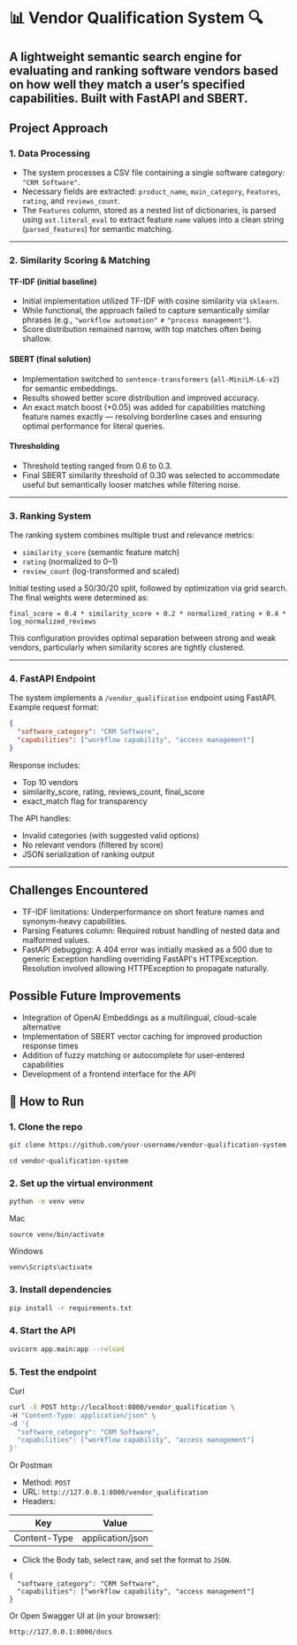 # 📊 Vendor Qualification System 🔍
A lightweight semantic search engine for evaluating and ranking software vendors based on how well they match a user’s specified capabilities. Built with FastAPI and SBERT.
---

## Project Approach

### 1. Data Processing
- The system processes a CSV file containing a single software category: `"CRM Software"`.
- Necessary fields are extracted: `product_name`, `main_category`, `Features`, `rating`, and `reviews_count`.
- The `Features` column, stored as a nested list of dictionaries, is parsed using `ast.literal_eval` to extract feature `name` values into a clean string (`parsed_features`) for semantic matching.

---

### 2. Similarity Scoring & Matching

#### **TF-IDF (initial baseline)**
- Initial implementation utilized TF-IDF with cosine similarity via `sklearn`.
- While functional, the approach failed to capture semantically similar phrases (e.g., `"workflow automation"` ≠ `"process management"`).
- Score distribution remained narrow, with top matches often being shallow.

#### **SBERT (final solution)**
- Implementation switched to `sentence-transformers` (`all-MiniLM-L6-v2`) for semantic embeddings.
- Results showed better score distribution and improved accuracy.
- An exact match boost (+0.05) was added for capabilities matching feature names exactly — resolving borderline cases and ensuring optimal performance for literal queries.

#### Thresholding
- Threshold testing ranged from 0.6 to 0.3.
- Final SBERT similarity threshold of 0.30 was selected to accommodate useful but semantically looser matches while filtering noise.

---

### 3. Ranking System

The ranking system combines multiple trust and relevance metrics:

- `similarity_score` (semantic feature match)
- `rating` (normalized to 0–1)
- `review_count` (log-transformed and scaled)

Initial testing used a 50/30/20 split, followed by optimization via grid search. The final weights were determined as:
```
final_score = 0.4 * similarity_score + 0.2 * normalized_rating + 0.4 * log_normalized_reviews
```

This configuration provides optimal separation between strong and weak vendors, particularly when similarity scores are tightly clustered.

---

### 4. FastAPI Endpoint

The system implements a `/vendor_qualification` endpoint using FastAPI. Example request format:

```json
{
  "software_category": "CRM Software",
  "capabilities": ["workflow capability", "access management"]
}
```

Response includes:
- Top 10 vendors
- similarity_score, rating, reviews_count, final_score
- exact_match flag for transparency

The API handles:
- Invalid categories (with suggested valid options)
- No relevant vendors (filtered by score)
- JSON serialization of ranking output

---

## Challenges Encountered
- TF-IDF limitations: Underperformance on short feature names and synonym-heavy capabilities.
- Parsing Features column: Required robust handling of nested data and malformed values.
- FastAPI debugging: A 404 error was initially masked as a 500 due to generic Exception handling overriding FastAPI's HTTPException. Resolution involved allowing HTTPException to propagate naturally.

## Possible Future Improvements
- Integration of OpenAI Embeddings as a multilingual, cloud-scale alternative
- Implementation of SBERT vector caching for improved production response times
- Addition of fuzzy matching or autocomplete for user-entered capabilities
- Development of a frontend interface for the API

## 🚀 How to Run

### 1. Clone the repo
```bash
git clone https://github.com/your-username/vendor-qualification-system.git
```
```
cd vendor-qualification-system
```
### 2. Set up the virtual environment
```bash
python -m venv venv
```
Mac
```
source venv/bin/activate
```
Windows
```
venv\Scripts\activate
```

### 3. Install dependencies
```bash
pip install -r requirements.txt
```

### 4. Start the API
```bash
uvicorn app.main:app --reload
```

### 5. Test the endpoint
Curl
```bash
curl -X POST http://localhost:8000/vendor_qualification \
-H "Content-Type: application/json" \
-d '{
  "software_category": "CRM Software",
  "capabilities": ["workflow capability", "access management"]
}'
```
Or Postman
- Method: ```POST```
- URL: ```http://127.0.0.1:8000/vendor_qualification```
- Headers:

| Key    | Value |
| -------- | ------- |
| Content-Type  | application/json    |

- Click the Body tab, select raw, and set the format to ```JSON```.
```
{
  "software_category": "CRM Software",
  "capabilities": ["workflow capability", "access management"]
}
```

Or Open Swagger UI at (in your browser):
```
http://127.0.0.1:8000/docs
```

